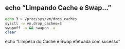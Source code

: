 ## echo “Limpando Cache e Swap…”

```bash
echo 3 > /proc/sys/vm/drop_caches
sysctl -w vm.drop_caches=3
swapoff -a && swapon -a
clear
```
echo “Limpeza do Cache e Swap efetuada com sucesso”
